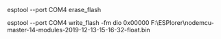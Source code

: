 esptool --port COM4 erase_flash

esptool --port COM4 write_flash -fm dio 0x00000 F:\ESPlorer\nodemcu-master-14-modules-2019-12-13-15-16-32-float.bin